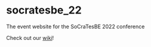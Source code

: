 # socratesbe_22
The event website for the SoCraTesBE 2022 conference

Check out our [wiki](https://github.com/socratesbe/socratesbe_22/wiki)!
